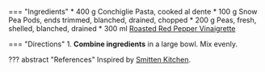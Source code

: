 === "Ingredients"
    * 400 g Conchiglie Pasta, cooked al dente
    * 100 g Snow Pea Pods, ends trimmed, blanched, drained, chopped
    * 200 g Peas, fresh, shelled, blanched, drained
    * 300 ml [Roasted Red Pepper Vinaigrette](../sauces/vinaigrettes/roasted-red-pepper-vinaigrette.md)

=== "Directions"
    1. **Combine ingredients** in a large bowl. Mix evenly.

??? abstract "References"
    Inspired by [Smitten Kitchen](https://smittenkitchen.com/2009/08/summer-pea-and-roasted-red-pepper-pasta-salad/).
